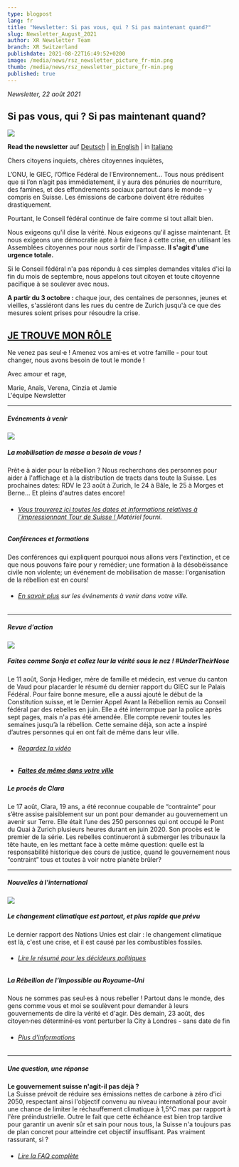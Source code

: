 ```yaml
---
type: blogpost
lang: fr
title: "Newsletter: Si pas vous, qui ? Si pas maintenant quand?"
slug: Newsletter_August_2021
author: XR Newsletter Team
branch: XR Switzerland
publishdate: 2021-08-22T16:49:52+0200
image: /media/news/rsz_newsletter_picture_fr-min.png
thumb: /media/news/rsz_newsletter_picture_fr-min.png
published: true
---
```

*Newsletter, 22 août 2021*

## **Si pas vous, qui ? Si pas maintenant quand?**

![](/media/rsz_newsletter_picture_fr-min.png)

**Read the newsletter** auf [Deutsch](https://www.xrebellion.ch/news/newsletter_august_2021/) | [in English](https://www.xrebellion.ch/en/news/newsletter_august_2021/) | in [Italiano](https://www.xrebellion.ch/it/news/newsletter_august_2021/)

Chers citoyens inquiets, chères citoyennes inquiètes,

L’ONU, le GIEC, l’Office Fédéral de l’Environnement… Tous nous prédisent que si l’on n’agit pas immédiatement, il y aura des pénuries de nourriture, des famines, et des effondrements sociaux partout dans le monde – y compris en Suisse. Les émissions de carbone doivent être réduites drastiquement.

Pourtant, le Conseil fédéral continue de faire comme si tout allait bien. 

Nous exigeons qu'il dise la vérité. Nous exigeons qu'il agisse maintenant. Et nous exigeons une démocratie apte à faire face à cette crise, en utilisant les Assemblées citoyennes pour nous sortir de l'impasse. **Il s'agit d'une urgence totale.**

Si le Conseil fédéral n'a pas répondu à ces simples demandes vitales d'ici la fin du mois de septembre, nous appelons tout citoyen et toute citoyenne pacifique à se soulever avec nous.

**A partir du 3 octobre :** chaque jour, des centaines de personnes, jeunes et vieilles, s'assiéront dans les rues du centre de Zurich jusqu'à ce que des mesures soient prises pour résoudre la crise.

## **[JE TROUVE MON RÔLE](https://actionnetwork.org/forms/sign-up-for-the-rebellion-fr)**

Ne venez pas seul·e ! Amenez vos ami·es et votre famille - pour tout changer, nous avons besoin de tout le monde ! 

Avec amour et rage,

Marie, Anaïs, Verena, Cinzia et Jamie\
L'équipe Newsletter

- - -

##### **Evénements à venir**

![](/media/rsz_tour_de_suisse_fr.png)

##### **La mobilisation de masse a besoin de vous !** 

Prêt·e à aider pour la rébellion ? Nous recherchons des personnes pour aider à l'affichage et à la distribution de tracts dans toute la Suisse. Les prochaines dates: RDV le 23 août à Zurich, le 24 à Bâle, le 25 à Morges et Berne... Et pleins d'autres dates encore!

* ###### [Vous trouverez ici toutes les dates et informations relatives à l'impressionnant Tour de Suisse ! ](https://www.xrebellion.ch/fr/act/events/20210817-tour-de-suisse/)Matériel fourni.



##### **Conférences et formations**

Des conférences qui expliquent pourquoi nous allons vers l'extinction, et ce que nous pouvons faire pour y remédier; une formation à la désobéissance civile non violente; un événement de mobilisation de masse: l'organisation de la rébellion est en cours!

* ###### [En savoir plus](https://www.xrebellion.ch/fr/act/events/) sur les événements à venir dans votre ville.

- - -

##### **Revue d'action**

![](/media/rsz_dscf9623-min.png)

##### **Faites comme Sonja et collez leur la vérité sous le nez ! #UnderTheirNose**

Le 11 août, Sonja Hediger, mère de famille et médecin, est venue du canton de Vaud pour placarder le résumé du dernier rapport du GIEC sur le Palais Fédéral. Pour faire bonne mesure, elle a aussi ajouté le début de la Constitution suisse, et le Dernier Appel Avant la Rébellion remis au Conseil fédéral par des rebelles en juin. Elle a été interrompue par la police après sept pages, mais n'a pas été amendée. Elle compte revenir toutes les semaines jusqu’à la rébellion. Cette semaine déjà, son acte a inspiré d’autres personnes qui en ont fait de même dans leur ville.

* ###### [Regardez la vidéo](https://www.facebook.com/XRSwitzerland/videos/173493621516933) [](https://www.facebook.com/XRSwitzerland/videos/173493621516933)
* ##### **[Faites de même dans votre ville](https://drive.google.com/drive/folders/1O6doYNia9PjdZgFdY8Z2cV4co240s4-A)**

##### **Le procès de Clara**

Le 17 août, Clara, 19 ans, a été reconnue coupable de “contrainte” pour s’être assise paisiblement sur un pont pour demander au gouvernement un avenir sur Terre. Elle était l’une des 250 personnes qui ont occupé le Pont du Quai à Zurich plusieurs heures durant en juin 2020. Son procès est le premier de la série. Les rebelles continueront à submerger les tribunaux la tête haute, en les mettant face à cette même question: quelle est la responsabilité historique des cours de justice, quand le gouvernement nous “contraint” tous et toutes à voir notre planète brûler?

- - -

##### **Nouvelles à l'international**

![](/media/rsz_impossible_rebellion.png)

##### **Le changement climatique est partout, et plus rapide que prévu**

Le dernier rapport des Nations Unies est clair : le changement climatique est là, c'est une crise, et il est causé par les combustibles fossiles.

* ###### [Lire le résumé pour les décideurs politiques](https://www.ipcc.ch/report/ar6/wg1/downloads/report/IPCC_AR6_WGI_SPM.pdf)



##### **La Rébellion de l’Impossible au Royaume-Uni**

Nous ne sommes pas seul·es à nous rebeller ! Partout dans le monde, des gens comme vous et moi se soulèvent pour demander à leurs gouvernements de dire la vérité et d'agir. Dès demain, 23 août, des citoyen·nes déterminé·es vont perturber la City à Londres - sans date de fin

* ###### [Plus d'informations](https://extinctionrebellion.uk/next-uk-rebellion/)

- - -

##### **Une question, une réponse**

**Le gouvernement suisse n'agit-il pas déjà ?**\
La Suisse prévoit de réduire ses émissions nettes de carbone à zéro d'ici 2050, respectant ainsi l'objectif convenu au niveau international pour avoir une chance de limiter le réchauffement climatique à 1,5°C max par rapport à l'ère préindustrielle. Outre le fait que cette échéance est bien trop tardive pour garantir un avenir sûr et sain pour nous tous, la Suisse n'a toujours pas de plan concret pour atteindre cet objectif insuffisant. Pas vraiment rassurant, si ?

* ###### [Lire la FAQ complète](https://www.xrebellion.ch/fr/about/faq/)